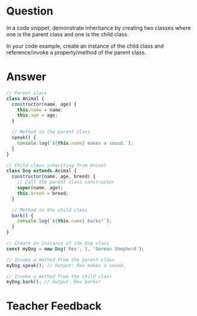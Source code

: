 # Question
In a code snippet, demonstrate inheritance by creating two classes where one is the parent class and one is the child class.

In your code example, create an instance of the child class and reference/invoke a property/method of the parent class.

# Answer
```js
// Parent class
class Animal {
  constructor(name, age) {
    this.name = name;
    this.age = age;
  }

  // Method in the parent class
  speak() {
    console.log(`${this.name} makes a sound.`);
  }
}

// Child class inheriting from Animal
class Dog extends Animal {
  constructor(name, age, breed) {
    // Call the parent class constructor
    super(name, age);
    this.breed = breed;
  }

  // Method in the child class
  bark() {
    console.log(`${this.name} barks!`);
  }
}

// Create an instance of the Dog class
const myDog = new Dog('Rex', 5, 'German Shepherd');

// Invoke a method from the parent class
myDog.speak(); // Output: Rex makes a sound.

// Invoke a method from the child class
myDog.bark(); // Output: Rex barks!

```

# Teacher Feedback